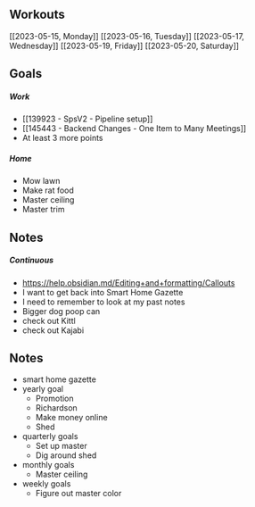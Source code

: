 ## Workouts
[[2023-05-15, Monday]]
[[2023-05-16, Tuesday]]
[[2023-05-17, Wednesday]]
[[2023-05-19, Friday]]
[[2023-05-20, Saturday]]

## Goals

##### Work
- [[139923 - SpsV2 -  Pipeline setup]]
- [[145443 - Backend Changes - One Item to Many Meetings]]
- At least 3 more points

##### Home
- Mow lawn
- Make rat food
- Master ceiling 
- Master trim

## Notes

##### Continuous
- https://help.obsidian.md/Editing+and+formatting/Callouts
- I want to get back into Smart Home Gazette
- I need to remember to look at my past notes 
- Bigger dog poop can
- check out Kittl 
- check out Kajabi
## Notes
- smart home gazette 
- yearly goal
	- Promotion 
	- Richardson 
	- Make money online
	- Shed
- quarterly goals
	- Set up master 
	- Dig around shed
- monthly goals
	- Master ceiling
- weekly goals 
	- Figure out master color 